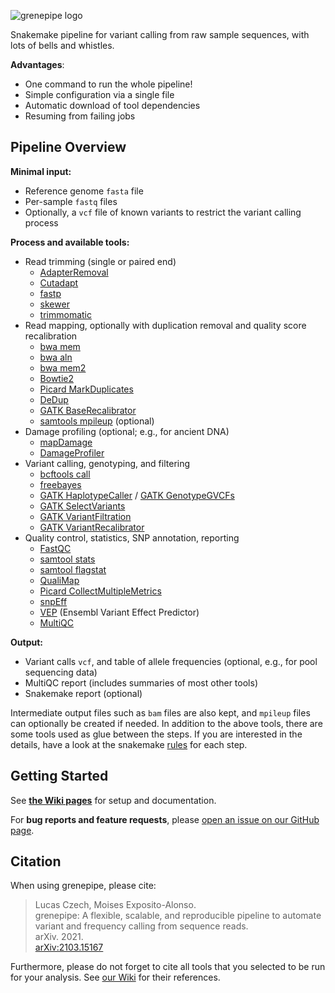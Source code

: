 ![grenepipe logo](/doc/logo/grenepipe.png?raw=true)

Snakemake pipeline for variant calling from raw sample sequences, with lots of bells and whistles.

**Advantages**:

  - One command to run the whole pipeline!
  - Simple configuration via a single file
  - Automatic download of tool dependencies
  - Resuming from failing jobs

Pipeline Overview
-------------------

**Minimal input:**

  - Reference genome `fasta` file
  - Per-sample `fastq` files
  - Optionally, a `vcf` file of known variants to restrict the variant calling process

**Process and available tools:**

  - Read trimming (single or paired end)
    - [AdapterRemoval](https://adapterremoval.readthedocs.io/en/latest/)
    - [Cutadapt](https://cutadapt.readthedocs.io/en/stable/)
    - [fastp](https://github.com/OpenGene/fastp)
    - [skewer](https://github.com/relipmoc/skewer)
    - [trimmomatic](http://www.usadellab.org/cms/index.php?page=trimmomatic)
  - Read mapping, optionally with duplication removal and quality score recalibration
    - [bwa mem](http://bio-bwa.sourceforge.net/bwa.shtml)
    - [bwa aln](http://bio-bwa.sourceforge.net/bwa.shtml)
    - [bwa mem2](https://github.com/bwa-mem2/bwa-mem2)
    - [Bowtie2](http://bowtie-bio.sourceforge.net/bowtie2/index.shtml)
    - [Picard MarkDuplicates](https://broadinstitute.github.io/picard/command-line-overview.html#MarkDuplicates)
    - [DeDup](https://github.com/apeltzer/dedup)
    - [GATK BaseRecalibrator](https://gatk.broadinstitute.org/hc/en-us/articles/360036898312-BaseRecalibrator)
    - [samtools mpileup](http://www.htslib.org/doc/samtools-mpileup.html) (optional)
  - Damage profiling (optional; e.g., for ancient DNA)
    - [mapDamage](https://github.com/ginolhac/mapDamage)
    - [DamageProfiler](https://github.com/Integrative-Transcriptomics/DamageProfiler)
  - Variant calling, genotyping, and filtering
    - [bcftools call](http://samtools.github.io/bcftools/bcftools.html)
    - [freebayes](https://github.com/freebayes/freebayes)
    - [GATK HaplotypeCaller](https://gatk.broadinstitute.org/hc/en-us/articles/360037225632-HaplotypeCaller) / [GATK GenotypeGVCFs](https://gatk.broadinstitute.org/hc/en-us/articles/360037057852-GenotypeGVCFs)
    - [GATK SelectVariants](https://gatk.broadinstitute.org/hc/en-us/articles/360037055952-SelectVariants)
    - [GATK VariantFiltration](https://gatk.broadinstitute.org/hc/en-us/articles/360036834871-VariantFiltration)
    - [GATK VariantRecalibrator](https://gatk.broadinstitute.org/hc/en-us/articles/360036510892-VariantRecalibrator)
  - Quality control, statistics, SNP annotation, reporting
    - [FastQC](http://www.bioinformatics.babraham.ac.uk/projects/fastqc/)
    - [samtool stats](http://www.htslib.org/doc/samtools-stats.html)
    - [samtool flagstat](http://www.htslib.org/doc/samtools-flagstat.html)
    - [QualiMap](http://qualimap.conesalab.org/)
    - [Picard CollectMultipleMetrics](https://gatk.broadinstitute.org/hc/en-us/articles/360042478112-CollectMultipleMetrics-Picard-)
    - [snpEff](https://pcingola.github.io/SnpEff/)
    - [VEP](https://uswest.ensembl.org/info/docs/tools/vep/index.html) (Ensembl Variant Effect Predictor)
    - [MultiQC](https://multiqc.info/)

**Output:**

  - Variant calls `vcf`, and table of allele frequencies (optional, e.g., for pool sequencing data)
  - MultiQC report (includes summaries of most other tools)
  - Snakemake report (optional)

Intermediate output files such as `bam` files are also kept,
and `mpileup` files can optionally be created if needed.
In addition to the above tools, there are some tools used as glue between the steps.
If you are interested in the details, have a look at the snakemake [rules](https://github.com/lczech/grenepipe/tree/master/rules) for each step.

Getting Started
-------------------

See [**the Wiki pages**](https://github.com/lczech/grenepipe/wiki) for setup and documentation.

For **bug reports and feature requests**, please
[open an issue on our GitHub page](https://github.com/lczech/grenepipe/issues).

Citation
-------------------

When using grenepipe, please cite:

> Lucas Czech, Moises Exposito-Alonso.<br/>
> grenepipe: A flexible, scalable, and reproducible pipeline to automate variant and frequency calling from sequence reads.<br/>
> arXiv. 2021.<br/>
> [arXiv:2103.15167](https://arxiv.org/abs/2103.15167)

Furthermore, please do not forget to cite all tools that you selected to be run for your analysis. See [our Wiki](https://github.com/moiexpositoalonsolab/grenepipe/wiki/Citation-and-References) for their references.
